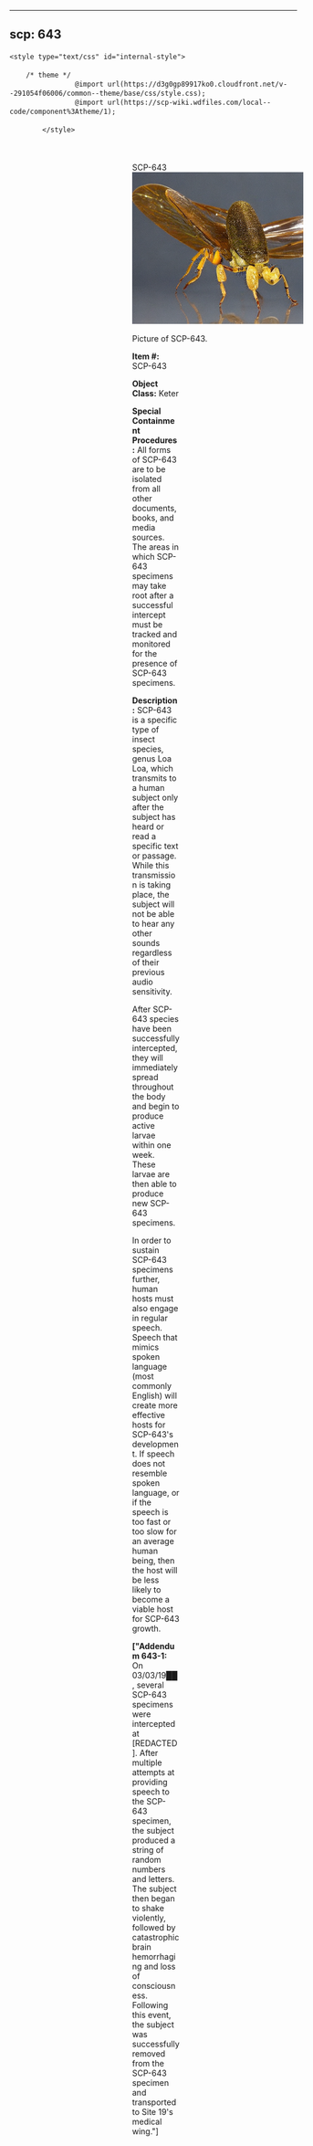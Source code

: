 
---
scp: 643
---

<head>
    <title>643 - SCP Foundation</title>
    
    <style type="text/css" id="internal-style">
                
        /* theme */
                    @import url(https://d3g0gp89917ko0.cloudfront.net/v--291054f06006/common--theme/base/css/style.css);
                    @import url(https://scp-wiki.wdfiles.com/local--code/component%3Atheme/1);
            
            </style>
<style>
iframe.scpnet-interwiki-frame { height: 0; }
</style>

</head>

<div id="main-content" style="margin: 50px 206px 20px 215px;">
<div id="action-area-top"></div>
<div id="page-title">SCP-643</div>
<div id="page-content">
<div style="text-align: right;"></div>
<div class="scp-image-block block-right" style="width:300px;"><img src="https://raw.githubusercontent.com/lucmaki/this-scp-does-not-exist/main/imgs/643.png" style="width:300px;" alt="643.jpg" class="image">
<div class="scp-image-caption" style="width:300px;">
<p>Picture of SCP-643.</p>
</div>
</div>
<p><strong>Item #:</strong> SCP-643</p>
<p><strong>Object Class:</strong> Keter</p>
<p><strong>Special Containment Procedures:</strong> All forms of SCP-643 are to be isolated from all other documents, books, and media sources. The areas in which SCP-643 specimens may take root after a successful intercept must be tracked and monitored for the presence of SCP-643 specimens.</p>
<p><strong>Description:</strong> SCP-643 is a specific type of insect species, genus Loa Loa, which transmits to a human subject only after the subject has heard or read a specific text or passage. While this transmission is taking place, the subject will not be able to hear any other sounds regardless of their previous audio sensitivity.</p><p>After SCP-643 species have been successfully intercepted, they will immediately spread throughout the body and begin to produce active larvae within one week. These larvae are then able to produce new SCP-643 specimens.</p><p>In order to sustain SCP-643 specimens further, human hosts must also engage in regular speech. Speech that mimics spoken language (most commonly English) will create more effective hosts for SCP-643's development. If speech does not resemble spoken language, or if the speech is too fast or too slow for an average human being, then the host will be less likely to become a viable host for SCP-643 growth.</p>
<p> <strong>["Addendum 643-1:</strong> On 03/03/19██, several SCP-643 specimens were intercepted at [REDACTED]. After multiple attempts at providing speech to the SCP-643 specimen, the subject produced a string of random numbers and letters. The subject then began to shake violently, followed by catastrophic brain hemorrhaging and loss of consciousness. Following this event, the subject was successfully removed from the SCP-643 specimen and transported to Site 19's medical wing."]</p>

<div class="footer-wikiwalk-nav">
<div style="text-align: center;">
</div>
</div>
</div>
</div>
</div>